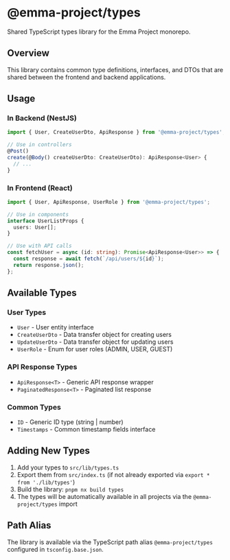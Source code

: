 # @emma-project/types

Shared TypeScript types library for the Emma Project monorepo.

## Overview

This library contains common type definitions, interfaces, and DTOs that are shared between the frontend and backend applications.

## Usage

### In Backend (NestJS)

```typescript
import { User, CreateUserDto, ApiResponse } from '@emma-project/types';

// Use in controllers
@Post()
create(@Body() createUserDto: CreateUserDto): ApiResponse<User> {
  // ...
}
```

### In Frontend (React)

```typescript
import { User, ApiResponse, UserRole } from '@emma-project/types';

// Use in components
interface UserListProps {
  users: User[];
}

// Use with API calls
const fetchUser = async (id: string): Promise<ApiResponse<User>> => {
  const response = await fetch(`/api/users/${id}`);
  return response.json();
};
```

## Available Types

### User Types

- `User` - User entity interface
- `CreateUserDto` - Data transfer object for creating users
- `UpdateUserDto` - Data transfer object for updating users
- `UserRole` - Enum for user roles (ADMIN, USER, GUEST)

### API Response Types

- `ApiResponse<T>` - Generic API response wrapper
- `PaginatedResponse<T>` - Paginated list response

### Common Types

- `ID` - Generic ID type (string | number)
- `Timestamps` - Common timestamp fields interface

## Adding New Types

1. Add your types to `src/lib/types.ts`
2. Export them from `src/index.ts` (if not already exported via `export * from './lib/types'`)
3. Build the library: `pnpm nx build types`
4. The types will be automatically available in all projects via the `@emma-project/types` import

## Path Alias

The library is available via the TypeScript path alias `@emma-project/types` configured in `tsconfig.base.json`.
